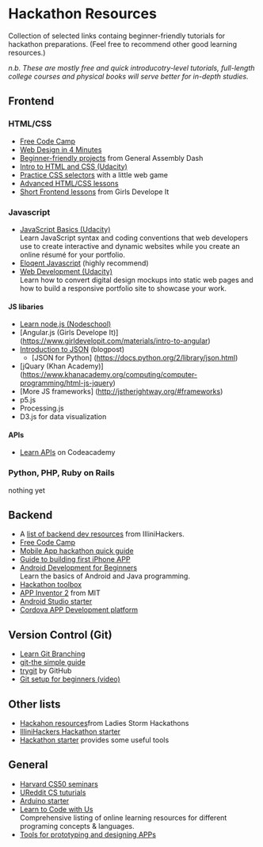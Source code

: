 # Hackathon Resources
Collection of selected links containg beginner-friendly tutorials for hackathon preparations. (Feel free to recommend other good learning resources.)

<i>n.b. These are mostly free and quick introducotry-level tutorials, full-length college courses and physical books will serve better for in-depth studies.</i>

## Frontend

### HTML/CSS
- [Free Code Camp](https://www.freecodecamp.com/map)
- [Web Design in 4 Minutes](http://jgthms.com/web-design-in-4-minutes)
- [Beginner-friendly projects](https://dash.generalassemb.ly) from General Assembly Dash
- [Intro to HTML and CSS (Udacity)](https://www.udacity.com/course/viewer#!/c-ud304/l-2810388540/m-2872198546) 
- [Practice CSS selectors](http://flukeout.github.io/) with a little web game
- [Advanced HTML/CSS lessons](http://learn.shayhowe.com/advanced-html-css)
- [Short Frontend lessons](https://www.girldevelopit.com/materials) from Girls Develope It

### Javascript

- [JavaScript Basics (Udacity)](https://www.udacity.com/course/javascript-basics--ud804)   
  Learn JavaScript syntax and coding conventions that web developers use to create interactive and dynamic websites while you create an online résumé for your portfolio.
- [Eloqent Javascript](http://eloquentjavascript.net/) (highly recommend)
- [Web Development (Udacity)](https://www.udacity.com/course/viewer#!/c-cs253)  
  Learn how to convert digital design mockups into static web pages and how to build a responsive portfolio site to showcase your work.


#### JS libaries 
- [Learn node.js (Nodeschool)](http://nodeschool.io/index.html)
- [Angular.js (Girls Develope It)] (https://www.girldevelopit.com/materials/intro-to-angular) 
- [Introduction to JSON](https://www.copterlabs.com/json-what-it-is-how-it-works-how-to-use-it/) (blogpost) 
  - [JSON for Python] (https://docs.python.org/2/library/json.html)
- [jQuary (Khan Academy)] (https://www.khanacademy.org/computing/computer-programming/html-js-jquery) 
- [More JS frameworks] (http://jstherightway.org/#frameworks)
- p5.js
- Processing.js 
- D3.js for data visualization

#### APIs
- [Learn APIs](https://www.codecademy.com/apis) on Codeacademy

### Python, PHP, Ruby on Rails
nothing yet


## Backend
- A [list of backend dev resources](https://github.com/IlliniHackers/start-here/wiki/Backend-Development) from IlliniHackers.
- [Free Code Camp](https://www.freecodecamp.com/map)
- [Mobile App hackathon quick guide](https://sendgrid.com/blog/mobile-app-hackathon-quickstart-guide/)
- [Guide to building first iPhone APP](https://sendgrid.com/blog/hackathon-your-first-iphone-app/)
- [Android Development for Beginners](https://www.udacity.com/course/android-development-for-beginners--ud837)  
  Learn the basics of Android and Java programming.
- [Hackathon toolbox](https://sendgrid.com/blog/whats-hackathon-toolbox/)
- [APP Inventor 2](http://appinventor.mit.edu/explore/get-started.html) from MIT
- [Android Studio starter](https://www.raywenderlich.com/120177/beginning-android-development-tutorial-installing-android-studio)
- [Cordova APP Development platform](https://cordova.apache.org/)


## Version Control (Git)
- [Learn Git Branching](http://learngitbranching.js.org/)
- [git-the simple guide](https://rogerdudler.github.io/git-guide/)
- [trygit](https://try.github.io/levels/1/challenges/1) by GitHub
- [Git setup for beginners (video)](https://www.youtube.com/watch?v=tRTckrrCME4)

## Other lists
- [Hackahon resources](https://github.com/Ladies-Storm-Hackathons/Resources)from Ladies Storm Hackathons
- [IlliniHackers Hackathon starter](https://github.com/IlliniHackers/start-here/wiki)
- [Hackathon starter](https://github.com/sahat/hackathon-starter) provides some useful tools


## General 
- [Harvard CS50 seminars](https://manual.cs50.net/seminars/)
- [UReddit CS tuturials](http://www.ureddit.com/category/23442/computer-science)
- [Arduino starter](https://www.arduino.cc/en/Main/ArduinoStarterKit)
- [Learn to Code with Us](http://www.learntocodewithus.com/resources/)  
  Comprehensive listing of online learning resources for different programing concepts & languages.
- [Tools for prototyping and designing APPs](https://medium.com/sketch-app-sources/five-app-prototyping-tools-compared-form-framer-origami-pixate-proto-io-c2acc9062c61#.zahstidjo)
 


<!--
<body>
<h3>Frontend:</h3>
<ul>
<li><a href="https://www.freecodecamp.com/map">Free Code Camp</a> (has both frontend & backend tutorials)</li>
<li><a href="http://jgthms.com/web-design-in-4-minutes">Web Design in 4 Minutes</a></li>
<li><a href="http://learn.shayhowe.com/advanced-html-css">Advanced html/CSS</a></li>
<li><a href="https://dash.generalassemb.ly">Beginner-friendly projects</a> from dash.ga</li>
</ul>
</p>
<p>
## Backend:
<ul>
<li>A<a href="https://github.com/IlliniHackers/start-here/wiki/Backend-Development"> list of backend dev resources</a> from IlliniHackers</li>
<li><a href="https://www.freecodecamp.com/map">Free Code Camp</a></li>
<li><a href="https://sendgrid.com/blog/mobile-app-hackathon-quickstart-guide/">Mobile App hackathon quick guide </a></li>  
<li><a href="https://sendgrid.com/blog/hackathon-your-first-iphone-app/">Guide to building first iPhone APP </a></li>  
<li><a href="https://sendgrid.com/blog/whats-hackathon-toolbox/">Hackathon toolbox </a></li> 
</ul>
</p>

<h3>Version Control(GitHub):</h3>
<ul>
<li><a href="http://learngitbranching.js.org/">Learn Git Branching </a></li>
<li><a href="https://rogerdudler.github.io/git-guide/">git-the simple guide</a></li>
<li><a href="https://try.github.io/levels/1/challenges/1">trygit</a> by Github </li>
<li><a href="https://www.youtube.com/watch?v=E8TXME3bzNs">GitHub for beginners</a> video</li>
</ul>

<h3>Other lists </h3>
<ul>
<li><a href="https://github.com/Ladies-Storm-Hackathons/Resources">Hackahon resources</a> compiled by Ladies Storm Hackathons</li>
<li><a href="https://github.com/IlliniHackers/start-here">IlliniHackers Hackathon starter</a></li>
<li>Another great<a href="https://github.com/sahat/hackathon-starter"> Hackathon starter guide</a></li>
</ul>

<h3>General:</h3>
<ul>
<li><a href="http://www.ureddit.com/category/23442/computer-science">UReddit CS lessons</a></li>
<li><a href="https://manual.cs50.net/seminars/">Harvard CS50 seminars</a></li>
<li><a href="https://www.arduino.cc/en/Main/ArduinoStarterKit">Arduino starter</a></li>
</ul>
</body>
!-->
